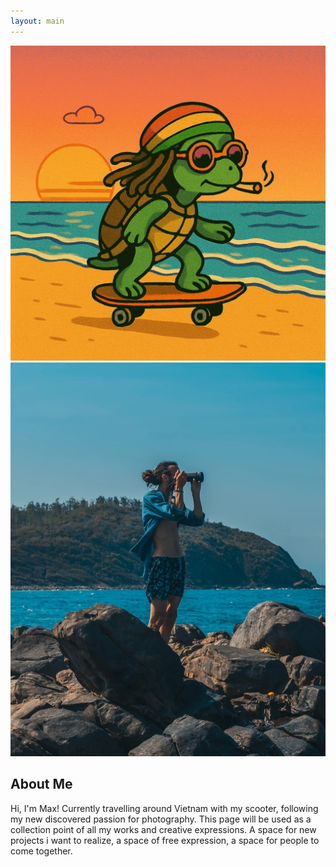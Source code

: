 ```yaml
---
layout: main
---
```

<div class="gif-container">
  <img src="/assets/workinprogress.gif" alt="Work in Progress GIF" class="work-in-progress-gif">
</div>

  <section class="about-me">
    <img src="/assets/aboutme1.jpg" alt="About Me Photo" class="about-me-photo">
    <div class="about-me-text">
      <h2>About Me</h2>
      <p>Hi, I'm Max! Currently travelling around Vietnam with my scooter, following my new discovered passion for photography. This page will be used as a collection point of all my works and creative expressions. A space for new projects i want to realize, a space of free expression, a space for people to come together. </p>
    </div>
  </section>


